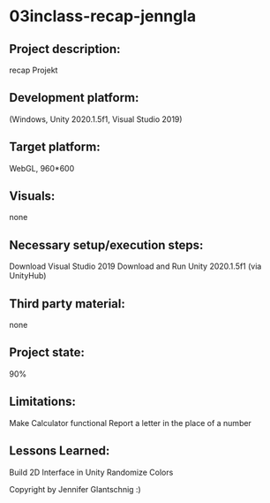 # 03inclass-recap-jenngla

## Project description:
recap Projekt

## Development platform:
(Windows, Unity 2020.1.5f1, Visual Studio 2019)

## Target platform:
WebGL, 960*600

## Visuals:
none

## Necessary setup/execution steps:
Download Visual Studio 2019
Download and Run Unity 2020.1.5f1 (via UnityHub)

## Third party material:
none

## Project state:
90%

## Limitations:
Make Calculator functional
Report a letter in the place of a number

## Lessons Learned:
Build 2D Interface in Unity
Randomize Colors


Copyright by Jennifer Glantschnig :)